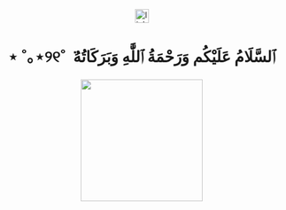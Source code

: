 <div align="center">
  <a href="https://linktr.ee/sa1l1" target="_blank">
    <img src="https://img.shields.io/static/v1?message=Linktree&logo=linktree&label=&color=27445C&logoColor=0079BF&labelColor=&style=for-the-badge" height="25" alt="linktree logo"  />
  </a>
</div>

###

<h1 align="center">⋆ ˚｡⋆୨୧˚ ݁ ٱلسَّلَامُ عَلَيْكُم وَرَحْمَةُ ٱللَّٰهِ وَبَرَكَاتُهُ‎</h1>

###

<div align="center">
  <img height="220" src="https://github.com/sa1l1/sa1l1/assets/87875257/e914c50e-d109-47c0-a124-72a683932cd7"  />
</div>

###
